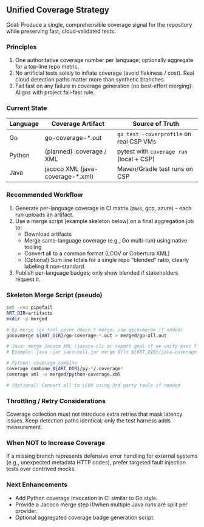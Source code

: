## Unified Coverage Strategy

Goal: Produce a single, comprehensible coverage signal for the repository while preserving fast, cloud‑validated tests.

### Principles
1. One authoritative coverage number per language; optionally aggregate for a top‑line repo metric.
2. No artificial tests solely to inflate coverage (avoid flakiness / cost). Real cloud detection paths matter more than synthetic branches.
3. Fail fast on any failure in coverage generation (no best‑effort merging). Aligns with project fail‑fast rule.

### Current State
| Language | Coverage Artifact | Source of Truth |
|----------|-------------------|-----------------|
| Go       | go-coverage-*.out | `go test -coverprofile` on real CSP VMs |
| Python   | (planned) .coverage / XML | pytest with `coverage run` (local + CSP) |
| Java     | jacoco XML (java-coverage-*.xml) | Maven/Gradle test runs on CSP |

### Recommended Workflow
1. Generate per-language coverage in CI matrix (aws, gcp, azure) – each run uploads an artifact.
2. Use a merge script (example skeleton below) on a final aggregation job to:
   - Download artifacts
   - Merge same-language coverage (e.g., Go multi-run) using native tooling
   - Convert all to a common format (LCOV or Cobertura XML)
   - (Optional) Sum line totals for a single repo “blended” ratio, clearly labeling it non-standard.
3. Publish per-language badges; only show blended if stakeholders request it.

### Skeleton Merge Script (pseudo)
```bash
set -euo pipefail
ART_DIR=artifacts
mkdir -p merged

# Go merge (go tool cover doesn't merge; use gocovmerge if added)
gocovmerge ${ART_DIR}/go-coverage-*.out > merged/go-all.out

# Java: merge Jacoco XML (jacoco-cli or report goal if we unify exec files)
# Example: java -jar jacococli.jar merge $(ls ${ART_DIR}/java-coverage-*.exec) --destfile merged/jacoco.exec

# Python: coverage combine
coverage combine ${ART_DIR}/py-*/.coverage*
coverage xml -o merged/python-coverage.xml

# (Optional) Convert all to LCOV using 3rd party tools if needed
```

### Throttling / Retry Considerations
Coverage collection must not introduce extra retries that mask latency issues. Keep detection paths identical; only the test harness adds measurement.

### When NOT to Increase Coverage
If a missing branch represents defensive error handling for external systems (e.g., unexpected metadata HTTP codes), prefer targeted fault injection tests over contrived mocks.

### Next Enhancements
- Add Python coverage invocation in CI similar to Go style.
- Provide a Jacoco merge step if/when multiple Java runs are split per provider.
- Optional aggregated coverage badge generation script.
